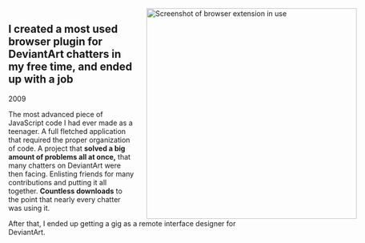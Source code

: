 <img src="{{ '/assets/superdAmn-screenshot.png' | url }}" width="420" alt="Screenshot of browser extension in use" style="float: right; margin: 0 -12rem 0 1.5rem">

## I created a most used browser plugin for DeviantArt chatters in my free time, and ended up with a job

<p class="meta">2009</p>

The most advanced piece of JavaScript code I had ever made as a teenager. A full fletched application that required the proper organization of code. A project that **solved a big amount of problems all at once,** that many chatters on DeviantArt were then facing. Enlisting friends for many contributions and putting it all together. **Countless downloads** to the point that nearly every chatter was using it.

After that, I ended up getting a gig as a remote interface designer for DeviantArt.
